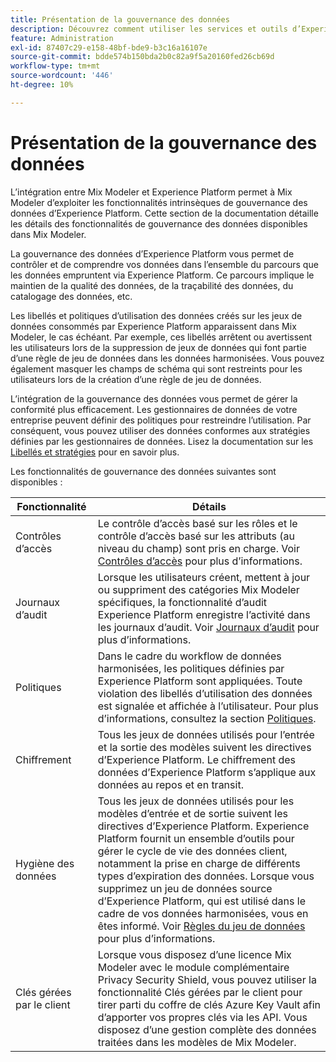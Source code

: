```yaml
---
title: Présentation de la gouvernance des données
description: Découvrez comment utiliser les services et outils d’Experience Platform qui vous permettent de contrôler les données d’expérience collectées. Ainsi, vous respectez vos pratiques commerciales, vos obligations légales et votre processus de développement.
feature: Administration
exl-id: 87407c29-e158-48bf-bde9-b3c16a16107e
source-git-commit: bdde574b150bda2b0c82a9f5a20160fed26cb69d
workflow-type: tm+mt
source-wordcount: '446'
ht-degree: 10%

---
```


# Présentation de la gouvernance des données

L’intégration entre Mix Modeler et Experience Platform permet à Mix Modeler d’exploiter les fonctionnalités intrinsèques de gouvernance des données d’Experience Platform. Cette section de la documentation détaille les détails des fonctionnalités de gouvernance des données disponibles dans Mix Modeler.

La gouvernance des données d’Experience Platform vous permet de contrôler et de comprendre vos données dans l’ensemble du parcours que les données empruntent via Experience Platform. Ce parcours implique le maintien de la qualité des données, de la traçabilité des données, du catalogage des données, etc.

Les libellés et politiques d’utilisation des données créés sur les jeux de données consommés par Experience Platform apparaissent dans Mix Modeler, le cas échéant. Par exemple, ces libellés arrêtent ou avertissent les utilisateurs lors de la suppression de jeux de données qui font partie d’une règle de jeu de données dans les données harmonisées. Vous pouvez également masquer les champs de schéma qui sont restreints pour les utilisateurs lors de la création d’une règle de jeu de données.

L’intégration de la gouvernance des données vous permet de gérer la conformité plus efficacement. Les gestionnaires de données de votre entreprise peuvent définir des politiques pour restreindre l’utilisation. Par conséquent, vous pouvez utiliser des données conformes aux stratégies définies par les gestionnaires de données. Lisez la documentation sur les [Libellés et stratégies](https://experienceleague.adobe.com/en/docs/analytics-platform/using/cja-dataviews/data-governance) pour en savoir plus.

Les fonctionnalités de gouvernance des données suivantes sont disponibles :

| Fonctionnalité | Détails |
|---|---|
| Contrôles d’accès | Le contrôle d’accès basé sur les rôles et le contrôle d’accès basé sur les attributs (au niveau du champ) sont pris en charge. Voir [Contrôles d’accès](access-controls.md) pour plus d’informations. |
| Journaux d’audit | Lorsque les utilisateurs créent, mettent à jour ou suppriment des catégories Mix Modeler spécifiques, la fonctionnalité d’audit Experience Platform enregistre l’activité dans les journaux d’audit. Voir [Journaux d’audit](audit-logs.md) pour plus d’informations. |
| Politiques | Dans le cadre du workflow de données harmonisées, les politiques définies par Experience Platform sont appliquées. Toute violation des libellés d’utilisation des données est signalée et affichée à l’utilisateur. Pour plus d’informations, consultez la section [Politiques](policies.md). |
| Chiffrement | Tous les jeux de données utilisés pour l’entrée et la sortie des modèles suivent les directives d’Experience Platform. Le chiffrement des données d’Experience Platform s’applique aux données au repos et en transit. |
| Hygiène des données | Tous les jeux de données utilisés pour les modèles d’entrée et de sortie suivent les directives d’Experience Platform. Experience Platform fournit un ensemble d’outils pour gérer le cycle de vie des données client, notamment la prise en charge de différents types d’expiration des données. Lorsque vous supprimez un jeu de données source d’Experience Platform, qui est utilisé dans le cadre de vos données harmonisées, vous en êtes informé. Voir [Règles du jeu de données](/help/harmonize-data/dataset-rules.md) pour plus d’informations. |
| Clés gérées par le client | Lorsque vous disposez d’une licence Mix Modeler avec le module complémentaire Privacy Security Shield, vous pouvez utiliser la fonctionnalité Clés gérées par le client pour tirer parti du coffre de clés Azure Key Vault afin d’apporter vos propres clés via les API. Vous disposez d’une gestion complète des données traitées dans les modèles de Mix Modeler. |
